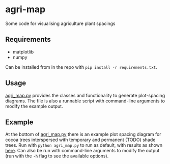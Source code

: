 # agri-map
Some code for visualising agriculture plant spacings

## Requirements
- matplotlib
- numpy

Can be installed from in the repo with `pip install -r requirements.txt`.

## Usage
[agri_map.py](https://github.com/ES-Alexander/agri-map/agri_map.py) 
provides the classes and functionality to generate plot-spacing diagrams.
The file is also a runnable script with command-line arguments to modify 
the example output.

## Example
At the bottom of 
[agri_map.py](https://github.com/ES-Alexander/agri-map/agri_map.py)
there is an example plot spacing diagram for cocoa trees interspersed with 
temporary and permanent (TODO) shade trees. Run with `python agri_map.py` to run
as default, with results as shown
[here](https://www.notion.so/Cocoa-a020ef03d81e4ad29d1e0f310635e818).
Can also be run with command-line arguments to modify the output (run with the
`-h` flag to see the available options).
